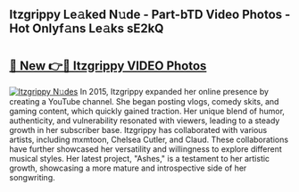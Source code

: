 ## Itzgrippy Le𝚊ked N𝚞de - Part-bTD Video Photos - Hot Onlyf𝚊ns Le𝚊ks sE2kQ

# <h2><a href="http://ab17557.deff.icu/?id=Itzgrippy">🔗 New 👉🔴 Itzgrippy VIDEO Photos</a></h2>

[![Itzgrippy N𝚞des](https://i.imgur.com/rIISA9y.gif)](http://ab17557.deff.icu/?id=Itzgrippy)
In 2015, Itzgrippy expanded her online presence by creating a YouTube channel. She began posting vlogs, comedy skits, and gaming content, which quickly gained traction. Her unique blend of humor, authenticity, and vulnerability resonated with viewers, leading to a steady growth in her subscriber base. Itzgrippy has collaborated with various artists, including mxmtoon, Chelsea Cutler, and Claud. These collaborations have further showcased her versatility and willingness to explore different musical styles. Her latest project, "Ashes," is a testament to her artistic growth, showcasing a more mature and introspective side of her songwriting.
